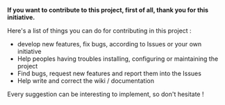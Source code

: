 **If you want to contribute to this project, first of all, thank you for this initiative.**

Here's a list of things you can do for contributing in this project :

+ develop new features, fix bugs, according to Issues or your own initiative
+ Help peoples having troubles installing, configuring or maintaining the project
+ Find bugs, request new features and report them into the Issues
+ Help write and correct the wiki / documentation

Every suggestion can be interesting to implement, so don't hesitate !
